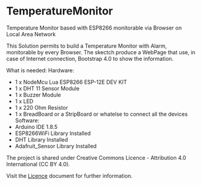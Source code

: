 # TemperatureMonitor
Temperature Monitor based with ESP8266 monitorable via Browser on Local Area Network

This Solution permits to build a Temperature Monitor with Alarm, monitorable by every Browser.
The skectch produce a WebPage that use, in case of Internet connection, Bootstrap 4.0 to show the information.

What is needed:
Hardware:
  * 1 x NodeMcu Lua ESP8266 ESP-12E DEV KIT 
  * 1 x DHT 11 Sensor Module
  * 1 x Buzzer Module
  * 1 x LED
  * 1 x 220 Ohm Resistor
  * 1 x BreadBoard or a StripBoard or whatelse to connect all the devices
  Software:
  * Arduino IDE 1.8.5
  * ESP8266WiFi Library Installed
  * DHT Library Installed
  * Adafruit_Sensor Library Installed

The project is shared under Creative Commons Licence - Attribution 4.0 International (CC BY 4.0).

Visit the [Licence](https://github.com/edovio/TemperatureMonitor/blob/master/LICENSE.md) document for further information.
